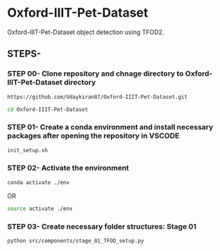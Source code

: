 # Oxford-IIIT-Pet-Dataset
Oxford-IIIT-Pet-Dataset object detection using TFOD2.

## STEPS-
### STEP 00- Clone repository and chnage directory to Oxford-IIIT-Pet-Dataset directory

```bash
https://github.com/Udaykiran87/Oxford-IIIT-Pet-Dataset.git

cd Oxford-IIIT-Pet-Dataset
```
### STEP 01- Create a conda environment and install necessary packages after opening the repository in VSCODE

```bash
init_setup.sh
```
### STEP 02- Activate the environment
```bash
conda activate ./env
```
OR
```bash
source activate ./env
```

### STEP 03- Create necessary folder structures: Stage 01
```bash
python src/components/stage_01_TFOD_setup.py
```
